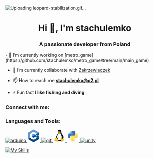 ![Uploading leopard-stabilization.gif…]()
<h1 align="center">Hi 👋, I'm stachulemko</h1>
<h3 align="center">A passionate developer from Poland</h3>
- 🔭 I’m currently working on [metro_game](https://github.com/stachulemko/metro_game/tree/main/main_game)

- 👯 I’m currently collaborate with [Zakrzewiaczek](https://github.com/Zakrzewiaczek)

- 📫 How to reach me **stachulemko@o2.pl**

- ⚡ Fun fact **I like fishing and diving**

<h3 align="left">Connect with me:</h3>
<p align="left">
</p>

<h3 align="left">Languages and Tools:</h3>
<p align="left"> <a href="https://www.arduino.cc/" target="_blank" rel="noreferrer"> <img src="https://cdn.worldvectorlogo.com/logos/arduino-1.svg" alt="arduino" width="40" height="40"/> </a> <a href="https://www.w3schools.com/cpp/" target="_blank" rel="noreferrer"> <img src="https://raw.githubusercontent.com/devicons/devicon/master/icons/cplusplus/cplusplus-original.svg" alt="cplusplus" width="40" height="40"/> </a> <a href="https://git-scm.com/" target="_blank" rel="noreferrer"> <img src="https://www.vectorlogo.zone/logos/git-scm/git-scm-icon.svg" alt="git" width="40" height="40"/> </a> <a href="https://www.linux.org/" target="_blank" rel="noreferrer"> <img src="https://raw.githubusercontent.com/devicons/devicon/master/icons/linux/linux-original.svg" alt="linux" width="40" height="40"/> </a> <a href="https://www.python.org" target="_blank" rel="noreferrer"> <img src="https://raw.githubusercontent.com/devicons/devicon/master/icons/python/python-original.svg" alt="python" width="40" height="40"/> </a> <a href="https://unity.com/" target="_blank" rel="noreferrer"> <img src="https://www.vectorlogo.zone/logos/unity3d/unity3d-icon.svg" alt="unity" width="40" height="40"/> </a> </p>

[![My Skills](https://skillicons.dev/icons?i=,kali,godot,raspberrypi,visualstudio,figma&theme=light)](https://skillicons.dev)


